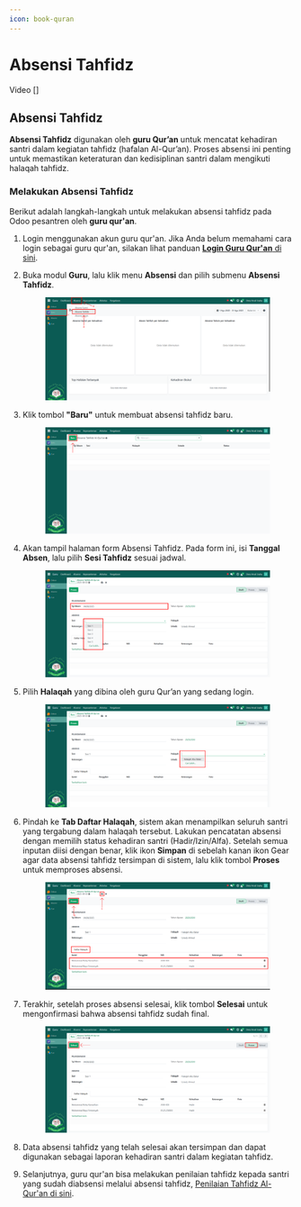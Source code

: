 ```yaml
---
icon: book-quran
---
```


# Absensi Tahfidz

Video \[]

## Absensi Tahfidz

**Absensi Tahfidz** digunakan oleh **guru Qur’an** untuk mencatat kehadiran santri dalam kegiatan tahfidz (hafalan Al-Qur’an). Proses absensi ini penting untuk memastikan keteraturan dan kedisiplinan santri dalam mengikuti halaqah tahfidz.

### Melakukan Absensi Tahfidz

Berikut adalah langkah-langkah untuk melakukan absensi tahfidz pada Odoo pesantren oleh **guru qur'an**.

1. Login menggunakan akun guru qur'an. Jika Anda belum memahami cara login sebagai guru qur'an, silakan lihat panduan [**Login Guru Qur'an** di sini](../../../setup-and-konfigurasi/role-and-hak-akses-pengguna/panduan-login/login-guru.md).
2.  Buka modul **Guru**, lalu klik menu **Absensi** dan pilih submenu **Absensi Tahfidz**.

    <figure><img src="../../../.gitbook/assets/images-439.png" alt=""><figcaption></figcaption></figure>


3.  Klik tombol **"Baru"** untuk membuat absensi tahfidz baru.

    <figure><img src="../../../.gitbook/assets/images-440.png" alt=""><figcaption></figcaption></figure>


4.  Akan tampil halaman form Absensi Tahfidz. Pada form ini, isi **Tanggal Absen**, lalu pilih **Sesi Tahfidz** sesuai jadwal.

    <figure><img src="../../../.gitbook/assets/images-441.png" alt=""><figcaption></figcaption></figure>


5.  Pilih **Halaqah** yang dibina oleh guru Qur’an yang sedang login.

    <figure><img src="../../../.gitbook/assets/images-442.png" alt=""><figcaption></figcaption></figure>


6.  Pindah ke **Tab Daftar Halaqah**, sistem akan menampilkan seluruh santri yang tergabung dalam halaqah tersebut. Lakukan pencatatan absensi dengan memilih status kehadiran santri (Hadir/Izin/Alfa). Setelah semua inputan diisi dengan benar, klik ikon **Simpan** di sebelah kanan ikon Gear agar data absensi tahfidz tersimpan di sistem, lalu klik tombol **Proses** untuk memproses absensi.

    <figure><img src="../../../.gitbook/assets/images-443.png" alt=""><figcaption></figcaption></figure>


7.  Terakhir, setelah proses absensi selesai, klik tombol **Selesai** untuk mengonfirmasi bahwa absensi tahfidz sudah final.

    <figure><img src="../../../.gitbook/assets/images-444.png" alt=""><figcaption></figcaption></figure>


8. Data absensi tahfidz yang telah selesai akan tersimpan dan dapat digunakan sebagai laporan kehadiran santri dalam kegiatan tahfidz.
9. Selanjutnya, guru qur'an bisa melakukan penilaian tahfidz kepada santri yang sudah diabsensi melalui absensi tahfidz, [Penilaian Tahfidz Al-Qur'an di sini](../penilaian-kepesantrenan/penilaian-tahfidz.md).
